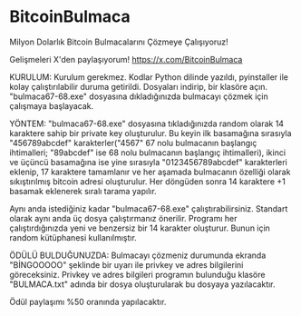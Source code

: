 # BitcoinBulmaca
Milyon Dolarlık Bitcoin Bulmacalarını Çözmeye Çalışıyoruz!

Gelişmeleri X'den paylaşıyorum! https://x.com/BitcoinBulmaca

KURULUM:
Kurulum gerekmez. Kodlar Python dilinde yazıldı, pyinstaller ile kolay çalıştırılabilir duruma getirildi. Dosyaları indirip, bir klasöre açın. "bulmaca67-68.exe" dosyasına dıkladığınızda bulmacayı çözmek için çalışmaya başlayacak. 

YÖNTEM:
"bulmaca67-68.exe" dosyasına tıkladığınızda random olarak 14 karaktere sahip bir private key oluşturulur. Bu keyin ilk basamağına sırasıyla "456789abcdef" karakterler("4567" 67 nolu bulmacanın başlangıç ihtimalleri; "89abcdef" ise 68 nolu bulmacanın başlangıç ihtimalleri), ikinci ve üçüncü basamağına ise yine sırasıyla "0123456789abcdef" karakterleri eklenip, 17 karaktere tamamlanır ve her aşamada bulmacanın özelliği olarak sıkıştırılmış bitcoin adresi oluşturulur. Her döngüden sonra 14 karaktere +1 basamak eklenerek sıralı tarama yapılır. 

Aynı anda istediğiniz kadar "bulmaca67-68.exe" çalıştırabilirsiniz. Standart olarak aynı anda üç dosya çalıştırmanız önerilir. Programı her çalıştırdığınızda yeni ve benzersiz bir 14 karakter oluşturur. Bunun için random kütüphanesi kullanılmıştır.

ÖDÜLÜ BULDUĞUNUZDA:
Bulmacayı çözmeniz durumunda ekranda "BİNGOOOOO" şeklinde bir uyarı ile privkey ve adres bilgilerini göreceksiniz. Privkey ve adres bilgileri programın bulunduğu klasöre "BULMACA.txt" adında bir dosya oluşturularak bu dosyaya yazılacaktır. 

Ödül paylaşımı %50 oranında yapılacaktır.
